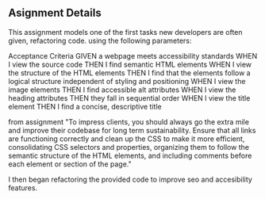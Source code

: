 ## Asignment Details
This assignment models one of the first tasks new developers are often given, refactoring code.
using the following parameters:

Acceptance Criteria 
GIVEN a webpage meets accessibility standards
WHEN I view the source code
THEN I find semantic HTML elements
WHEN I view the structure of the HTML elements
THEN I find that the elements follow a logical structure independent of
styling and positioning
WHEN I view the image elements
THEN I find accessible alt attributes WHEN I view the heading attributes
THEN they fall in sequential order
WHEN I view the title element
THEN I find a concise, descriptive title

from assignment "To impress clients, you should always go the extra mile and improve their codebase for long term sustainability. Ensure that all links are functioning correctly and clean up the CSS to make it more efficient, consolidating CSS selectors and properties, organizing them to follow the semantic structure of the HTML elements, and including comments before each element or section of the page."

I then began refactoring the provided code to improve seo and accesibility features. 
